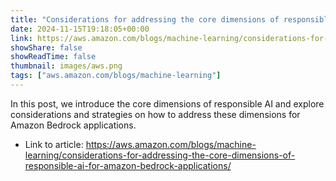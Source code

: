 ```yaml
---
title: "Considerations for addressing the core dimensions of responsible AI for Amazon Bedrock applications"
date: 2024-11-15T19:18:05+00:00
link: https://aws.amazon.com/blogs/machine-learning/considerations-for-addressing-the-core-dimensions-of-responsible-ai-for-amazon-bedrock-applications/
showShare: false
showReadTime: false
thumbnail: images/aws.png
tags: ["aws.amazon.com/blogs/machine-learning"]
---
```

In this post, we introduce the core dimensions of responsible AI and explore considerations and strategies on how to address these dimensions for Amazon Bedrock applications.

- Link to article: https://aws.amazon.com/blogs/machine-learning/considerations-for-addressing-the-core-dimensions-of-responsible-ai-for-amazon-bedrock-applications/